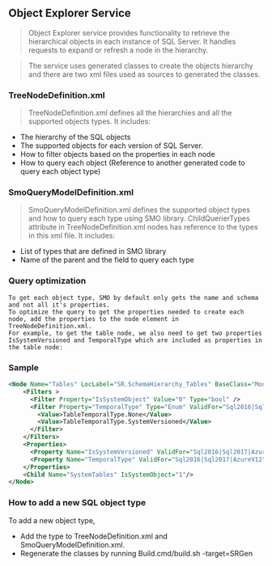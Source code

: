 ## Object Explorer Service

> Object Explorer  service provides functionality to retrieve the hierarchical objects in each instance of SQL Server. It handles requests to expand or refresh a node in the hierarchy.

> The service uses generated classes to create the objects hierarchy and there are two xml files used as sources to generated the classes.

### TreeNodeDefinition.xml
> TreeNodeDefinition.xml defines all the hierarchies and all the supported objects types. It includes:

* The hierarchy of the SQL objects
* The supported objects for each version of SQL Server.
* How to filter objects based on the properties in each node
* How to query each object (Reference to another generated code to query each object type)

### SmoQueryModelDefinition.xml
> SmoQueryModelDefinition.xml defines the supported object types and how to query each type using SMO library. ChildQuerierTypes attribute in TreeNodeDefinition.xml nodes has reference to the types in this xml file. It includes:

* List of types that are defined in SMO library
* Name of the parent and the field to query each type

### Query optimization 
    To get each object type, SMO by default only gets the name and schema and not all it's properties. 
	To optimize the query to get the properties needed to create each node, add the properties to the node element in TreeNodeDefinition.xml. 
	For example, to get the table node, we also need to get two properties IsSystemVersioned and TemporalType which are included as properties in the table node: 

### Sample

```xml
<Node Name="Tables" LocLabel="SR.SchemaHierarchy_Tables" BaseClass="ModelBased" Strategy="MultipleElementsOfType" ChildQuerierTypes="SqlTable" TreeNode="TableTreeNode">
    <Filters >
      <Filter Property="IsSystemObject" Value="0" Type="bool" />
      <Filter Property="TemporalType" Type="Enum" ValidFor="Sql2016|Sql2017|AzureV12">
        <Value>TableTemporalType.None</Value>
        <Value>TableTemporalType.SystemVersioned</Value>
      </Filter>
    </Filters>
    <Properties>
      <Property Name="IsSystemVersioned" ValidFor="Sql2016|Sql2017|AzureV12"/>
	  <Property Name="TemporalType" ValidFor="Sql2016|Sql2017|AzureV12"/>
    </Properties>
    <Child Name="SystemTables" IsSystemObject="1"/>
</Node>
```

### How to add a new SQL object type
To add a new object type, 
* Add the type to TreeNodeDefinition.xml and SmoQueryModelDefinition.xml. 
* Regenerate the classes by running Build.cmd/build.sh -target=SRGen






